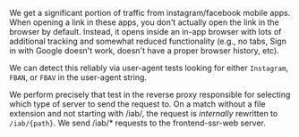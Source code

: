 We get a significant portion of traffic from instagram/facebook mobile apps.
When opening a link in these apps, you don't actually open the link in the
browser by default. Instead, it opens inside an in-app browser with lots of
additional tracking and somewhat reduced functionality (e.g., no tabs, Sign in
with Google doesn't work, doesn't have a proper browser history, etc).

We can detect this reliably via user-agent tests looking for either `Instagram`,
`FBAN`, or `FBAV` in the user-agent string.

We perform precisely that test in the reverse proxy responsible for selecting which
type of server to send the request to. On a match without a file extension and not
starting with /iab/, the request is _internally_ rewritten to `/iab/{path}`. We
send /iab/\* requests to the frontend-ssr-web server.
